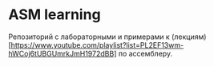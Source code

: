 # ASM learning
Репозиторий с лабораторными и примерами к (лекциям)[https://www.youtube.com/playlist?list=PL2EF13wm-hWCoj6tUBGUmrkJmH1972dBB] по ассемблеру.
